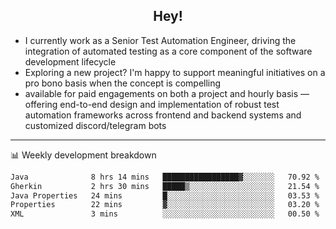 <h2 align="center">Hey!</h2>

- I currently work as a Senior Test Automation Engineer, driving the integration of automated testing as a core component of the software development lifecycle
- Exploring a new project? I'm happy to support meaningful initiatives on a pro bono basis when the concept is compelling
-  available for paid engagements on both a project and hourly basis — offering end-to-end design and implementation of robust test automation frameworks across frontend and backend systems and customized discord/telegram bots
  
  -------
  
📊 Weekly development breakdown

<!--START_SECTION:waka-->

```txt
Java              8 hrs 14 mins   █████████████████▓░░░░░░░   70.92 %
Gherkin           2 hrs 30 mins   █████▒░░░░░░░░░░░░░░░░░░░   21.54 %
Java Properties   24 mins         █░░░░░░░░░░░░░░░░░░░░░░░░   03.53 %
Properties        22 mins         ▓░░░░░░░░░░░░░░░░░░░░░░░░   03.20 %
XML               3 mins          ░░░░░░░░░░░░░░░░░░░░░░░░░   00.50 %
```

<!--END_SECTION:waka-->
